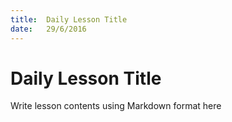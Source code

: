 ```yaml
---
title:  Daily Lesson Title
date:   29/6/2016
---
```


# Daily Lesson Title

Write lesson contents using Markdown format here